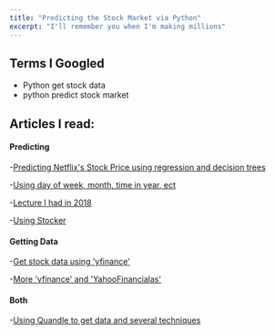 ```yaml
---
title: "Predicting the Stock Market via Python"
excerpt: "I'll remember you when I'm making millions"
---
```


## Terms I Googled
- Python get stock data
- python predict stock market


## Articles I read:


#### Predicting
-[Predicting Netflix's Stock Price using regression and decision trees](https://medium.com/@randerson112358/predict-stock-prices-using-machine-learning-python-f554b7167b36)

-[Using day of week, month, time in year, ect](https://www.analyticsvidhya.com/blog/2018/10/predicting-stock-price-machine-learningnd-deep-learning-techniques-python/)

-[Lecture I had in 2018](https://github.com/datascience-course/2018-datascience-lectures/blob/master/07-time-series/07-time-series.ipynb)

-[Using Stocker](https://towardsdatascience.com/stock-analysis-in-python-a0054e2c1a4c)


#### Getting Data
-[Get stock data using 'yfinance'](https://towardsdatascience.com/how-to-get-stock-data-using-python-c0de1df17e75)

-[More 'yfinance' and 'YahooFinancialas'](https://towardsdatascience.com/a-comprehensive-guide-to-downloading-stock-prices-in-python-2cd93ff821d4)



#### Both
-[Using Quandle to get data and several techniques](https://ntguardian.wordpress.com/2018/07/17/stock-data-analysis-python-v2/)
